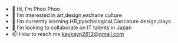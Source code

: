 - 👋 Hi, I’m Phoo Phoo
- 👀 I’m interested in art,design,exchane culture
- 🌱 I’m currently learning HR,pyschological,Caricature design,clays.
- 💞️ I’m looking to collaborate on IT talents in Japan
- 📫 How to reach me kaykayp2812@gmail.com

<!---
fionamaro/fionamaro is a ✨ special ✨ repository because its `README.md` (this file) appears on your GitHub profile.
You can click the Preview link to take a look at your changes
